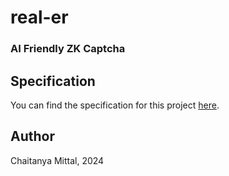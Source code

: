 # real-er

### AI Friendly ZK Captcha

## Specification
You can find the specification for this project [here](https://blog.reclaimprotocol.org/posts/zk-captcha/).

## Author
Chaitanya Mittal, 2024

